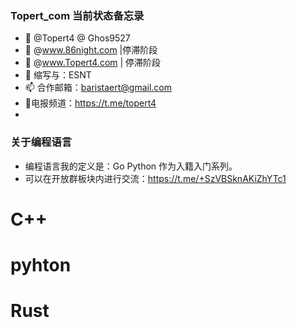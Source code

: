 ### Topert_com 当前状态备忘录
- 👋 @Topert4  @ Ghos9527
- 👀 @www.86night.com |停滞阶段
- 🌱 @www.Topert4.com | 停滞阶段
- 💞️ 缩写与：ESNT
- 📫 合作邮箱：baristaert@gmail.com
- 🌱电报频道：https://t.me/topert4
- 
### 关于编程语言 
-  编程语言我的定义是：Go Python 作为入籍入门系列。
-  可以在开放群板块内进行交流：https://t.me/+SzVBSknAKiZhYTc1
# C++  
# pyhton  

# Rust

